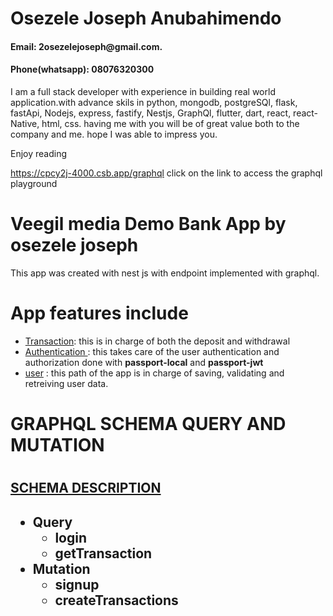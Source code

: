 <h1>
  Osezele Joseph Anubahimendo 
  
</h1>
<h4>Email: 2osezelejoseph@gmail.com.</h4>
<h4>Phone(whatsapp): 08076320300</h4>
<p>
I am a full stack developer with experience in building real world application.with advance skils in python, mongodb, postgreSQl, flask, fastApi, Nodejs, express, fastify, Nestjs, GraphQl, flutter, dart, react, react-Native, html, css.
having me with you will be of great value both to the company and me.
hope I was able to impress you.

</p>
<p>
  Enjoy reading
</p>

 <p><a href="https://cpcy2j-4000.csb.app/graphql">https://cpcy2j-4000.csb.app/graphql</a> click on the link to access the graphql playground </p>
 

<h1>Veegil media Demo Bank App by osezele joseph</h1>
This app was created with nest js with endpoint implemented with graphql.

<h1>App features include</h1>

<ul>
  <li>
    <a href="./src/transaction/transaction.resolver.ts">Transaction</a>: this is in charge of both the deposit and withdrawal 
  </li>
  <li>
  <a href="./src/auth/auth.resolver.ts">Authentication </a>: this takes care of the user authentication  and authorization done with <b>passport-local</b> and <b>passport-jwt</b>
  </li>
  <li>
   <a href="./src/user/user.resolver.ts">user</a>  : this path of the app is in charge of saving, validating and retreiving user  data.
  </li>
</ul>

<h1>
  GRAPHQL SCHEMA QUERY AND MUTATION
<h1>
<h2>
<a href="./src/schema.gql">
  SCHEMA DESCRIPTION 
</a>
<h2>

<ul>
  
  <li>
    Query 
    <ul>
      <li>login</li>
      <li>getTransaction</li>
    </ul>
  </li>
  <li>
    Mutation 
    <ul>
      <li>signup</li>
      <li>createTransactions</li>
    </ul>
  </li>
</ul>
